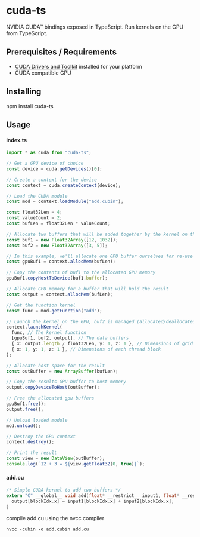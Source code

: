 # cuda-ts

NVIDIA CUDA™ bindings exposed in TypeScript. Run kernels on the GPU from TypeScript.

## Prerequisites / Requirements

* [CUDA Drivers and Toolkit](https://developer.nvidia.com/cuda-downloads) installed for your platform
* CUDA compatible GPU

## Installing

npm install cuda-ts

## Usage

#### index.ts

```typescript
import * as cuda from "cuda-ts";

// Get a GPU device of choice
const device = cuda.getDevices()[0];

// Create a context for the device
const context = cuda.createContext(device);

// Load the CUDA module
const mod = context.loadModule("add.cubin");

const float32Len = 4;
const valueCount = 2;
const bufLen = float32Len * valueCount;

// Allocate two buffers that will be added together by the kernel on the GPU
const buf1 = new Float32Array([12, 1032]);
const buf2 = new Float32Array([3, 5]);

// In this example, we'll allocate one GPU buffer ourselves for re-use if needed (we need to free the buffer once we're done)
const gpuBuf1 = context.allocMem(bufLen);

// Copy the contents of buf1 to the allocated GPU memory
gpuBuf1.copyHostToDevice(buf1.buffer);

// Allocate GPU memory for a buffer that will hold the result
const output = context.allocMem(bufLen);

// Get the function kernel
const func = mod.getFunction("add");

// Launch the kernel on the GPU, buf2 is managed (allocated/deallocated) by cuda-ts
context.launchKernel(
  func, // The kernel function
  [gpuBuf1, buf2, output], // The data buffers
  { x: output.length / float32Len, y: 1, z: 1 }, // Dimensions of grid in blocks
  { x: 1, y: 1, z: 1 }, // Dimensions of each thread block
);

// Allocate host space for the result
const outBuffer = new ArrayBuffer(bufLen);

// Copy the results GPU buffer to host memory
output.copyDeviceToHost(outBuffer);

// Free the allocated gpu buffers
gpuBuf1.free();
output.free();

// Unload loaded module
mod.unload();

// Destroy the GPU context
context.destroy();

// Print the result
const view = new DataView(outBuffer);
console.log(`12 + 3 = ${view.getFloat32(0, true)}`);
```

#### add.cu

```c
/* Simple CUDA kernel to add two buffers */
extern "C" __global__ void add(float* __restrict__ input1, float* __restrict__ input2, float* __restrict__ output) {
  output[blockIdx.x] = input1[blockIdx.x] + input2[blockIdx.x];
}
```

compile add.cu using the nvcc compiler

```console
nvcc -cubin -o add.cubin add.cu
```
